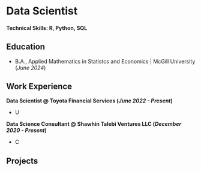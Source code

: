 # Data Scientist

#### Technical Skills: R, Python, SQL

## Education			        		
- B.A., Applied Mathematics in Statistcs and Economics | McGill University (_June 2024_)

## Work Experience
**Data Scientist @ Toyota Financial Services (_June 2022 - Present_)**
- U

**Data Science Consultant @ Shawhin Talebi Ventures LLC (_December 2020 - Present_)**
- C

## Projects
